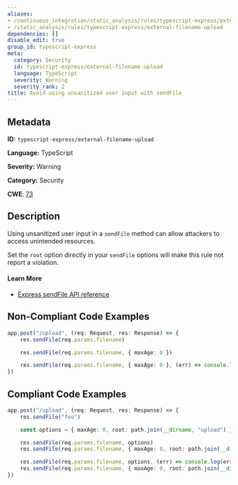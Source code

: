 ```yaml
---
aliases:
- /continuous_integration/static_analysis/rules/typescript-express/external-filename-upload
- /static_analysis/rules/typescript-express/external-filename-upload
dependencies: []
disable_edit: true
group_id: typescript-express
meta:
  category: Security
  id: typescript-express/external-filename-upload
  language: TypeScript
  severity: Warning
  severity_rank: 2
title: Avoid using unsanitized user input with sendFile
---
```

<!--  SOURCED FROM https://github.com/DataDog/datadog-static-analyzer-rule-docs -->


## Metadata
**ID:** `typescript-express/external-filename-upload`

**Language:** TypeScript

**Severity:** Warning

**Category:** Security

**CWE**: [73](https://cwe.mitre.org/data/definitions/73.html)

## Description
Using unsanitized user input in a `sendFile` method can allow attackers to access unintended resources.

Set the `root` option directly in your `sendFile` options will make this rule not report a violation.

#### Learn More
- [Express sendFile API reference](http://expressjs.com/en/5x/api.html#res.sendFile)

## Non-Compliant Code Examples
```typescript
app.post("/upload", (req: Request, res: Response) => {
    res.sendFile(req.params.filename)

    res.sendFile(req.params.filename, { maxAge: 0 })

    res.sendFile(req.params.filename, { maxAge: 0 }, (err) => console.log(err))
})
```

## Compliant Code Examples
```typescript
app.post("/upload", (req: Request, res: Response) => {
    res.sendFile("foo")

    const options = { maxAge: 0, root: path.join(__dirname, "upload") }

    res.sendFile(req.params.filename, options)
    res.sendFile(req.params.filename, { maxAge: 0, root: path.join(__dirname, "upload") })

    res.sendFile(req.params.filename, options, (err) => console.log(err))
    res.sendFile(req.params.filename, { maxAge: 0, root: path.join(__dirname, "upload") }, (err) => console.log(err))
})
```
